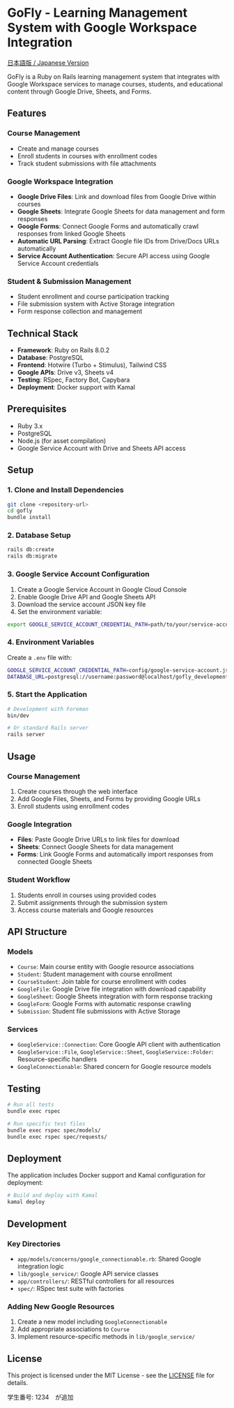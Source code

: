# GoFly - Learning Management System with Google Workspace Integration

[日本語版 / Japanese Version](README_ja.md)

GoFly is a Ruby on Rails learning management system that integrates with Google Workspace services to manage courses, students, and educational content through Google Drive, Sheets, and Forms.

## Features

### Course Management
- Create and manage courses
- Enroll students in courses with enrollment codes
- Track student submissions with file attachments

### Google Workspace Integration
- **Google Drive Files**: Link and download files from Google Drive within courses
- **Google Sheets**: Integrate Google Sheets for data management and form responses
- **Google Forms**: Connect Google Forms and automatically crawl responses from linked Google Sheets
- **Automatic URL Parsing**: Extract Google file IDs from Drive/Docs URLs automatically
- **Service Account Authentication**: Secure API access using Google Service Account credentials

### Student & Submission Management
- Student enrollment and course participation tracking
- File submission system with Active Storage integration
- Form response collection and management

## Technical Stack

- **Framework**: Ruby on Rails 8.0.2
- **Database**: PostgreSQL
- **Frontend**: Hotwire (Turbo + Stimulus), Tailwind CSS
- **Google APIs**: Drive v3, Sheets v4
- **Testing**: RSpec, Factory Bot, Capybara
- **Deployment**: Docker support with Kamal

## Prerequisites

- Ruby 3.x
- PostgreSQL
- Node.js (for asset compilation)
- Google Service Account with Drive and Sheets API access

## Setup

### 1. Clone and Install Dependencies

```bash
git clone <repository-url>
cd gofly
bundle install
```

### 2. Database Setup

```bash
rails db:create
rails db:migrate
```

### 3. Google Service Account Configuration

1. Create a Google Service Account in Google Cloud Console
2. Enable Google Drive API and Google Sheets API
3. Download the service account JSON key file
4. Set the environment variable:

```bash
export GOOGLE_SERVICE_ACCOUNT_CREDENTIAL_PATH=path/to/your/service-account-key.json
```

### 4. Environment Variables

Create a `.env` file with:

```bash
GOOGLE_SERVICE_ACCOUNT_CREDENTIAL_PATH=config/google-service-account.json
DATABASE_URL=postgresql://username:password@localhost/gofly_development
```

### 5. Start the Application

```bash
# Development with Foreman
bin/dev

# Or standard Rails server
rails server
```

## Usage

### Course Management
1. Create courses through the web interface
2. Add Google Files, Sheets, and Forms by providing Google URLs
3. Enroll students using enrollment codes

### Google Integration
- **Files**: Paste Google Drive URLs to link files for download
- **Sheets**: Connect Google Sheets for data management
- **Forms**: Link Google Forms and automatically import responses from connected Google Sheets

### Student Workflow
1. Students enroll in courses using provided codes
2. Submit assignments through the submission system
3. Access course materials and Google resources

## API Structure

### Models
- `Course`: Main course entity with Google resource associations
- `Student`: Student management with course enrollment
- `CourseStudent`: Join table for course enrollment with codes
- `GoogleFile`: Google Drive file integration with download capability
- `GoogleSheet`: Google Sheets integration with form response tracking
- `GoogleForm`: Google Forms with automatic response crawling
- `Submission`: Student file submissions with Active Storage

### Services
- `GoogleService::Connection`: Core Google API client with authentication
- `GoogleService::File`, `GoogleService::Sheet`, `GoogleService::Folder`: Resource-specific handlers
- `GoogleConnectionable`: Shared concern for Google resource models

## Testing

```bash
# Run all tests
bundle exec rspec

# Run specific test files
bundle exec rspec spec/models/
bundle exec rspec spec/requests/
```

## Deployment

The application includes Docker support and Kamal configuration for deployment:

```bash
# Build and deploy with Kamal
kamal deploy
```

## Development

### Key Directories
- `app/models/concerns/google_connectionable.rb`: Shared Google integration logic
- `lib/google_service/`: Google API service classes
- `app/controllers/`: RESTful controllers for all resources
- `spec/`: RSpec test suite with factories

### Adding New Google Resources
1. Create a new model including `GoogleConnectionable`
2. Add appropriate associations to `Course`
3. Implement resource-specific methods in `lib/google_service/`

## License

This project is licensed under the MIT License - see the [LICENSE](LICENSE) file for details.

学生番号: 1234　が追加
